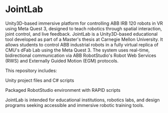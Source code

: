 # JointLab
Unity3D-based immersive platform for controlling ABB IRB 120 robots in VR using Meta Quest 3, designed to teach robotics through spatial interaction, joint control, and live feedback.
JointLab is a Unity3D-based educational tool developed as part of a Master's thesis at Carnegie Mellon University. It allows students to control ABB industrial robots in a fully virtual replica of CMU's dFab Lab using the Meta Quest 3. The system uses real-time, bidirectional communication via ABB RobotStudio's Robot Web Services (RWS) and Externally Guided Motion (EGM) protocols.

This repository includes:

Unity project files and C# scripts

Packaged RobotStudio environment with RAPID scripts

JointLab is intended for educational institutions, robotics labs, and design programs seeking accessible and immersive robotic training tools.
